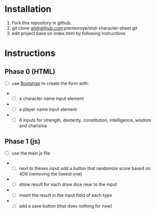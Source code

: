 # Installation

1. Fork this repository in github.
2. git clone git@github.com:pierrevroye/dnd-character-sheet.git
3. edit project base on index.html by following instructions

# Instructions
## Phase 0 (HTML)

- [ ] use [Bootstrap](http://getbootstrap.com/) to create the form with:
- - [ ] a character name input element
- - [ ] a player name input element
- - [ ] 6 inputs for strength, dexterity, constitution, intelligence, wisdom and charisma

## Phase 1 (js)

- [ ] use the main.js file
- - [ ] next to theses input add a button that randomize score based on 4D6 (removing the lowest one)
- - [ ] show result for each draw dice near to the input
- - [ ] insert the result in the input field of each type
- - [ ] add a save button (that does nothing for now)
